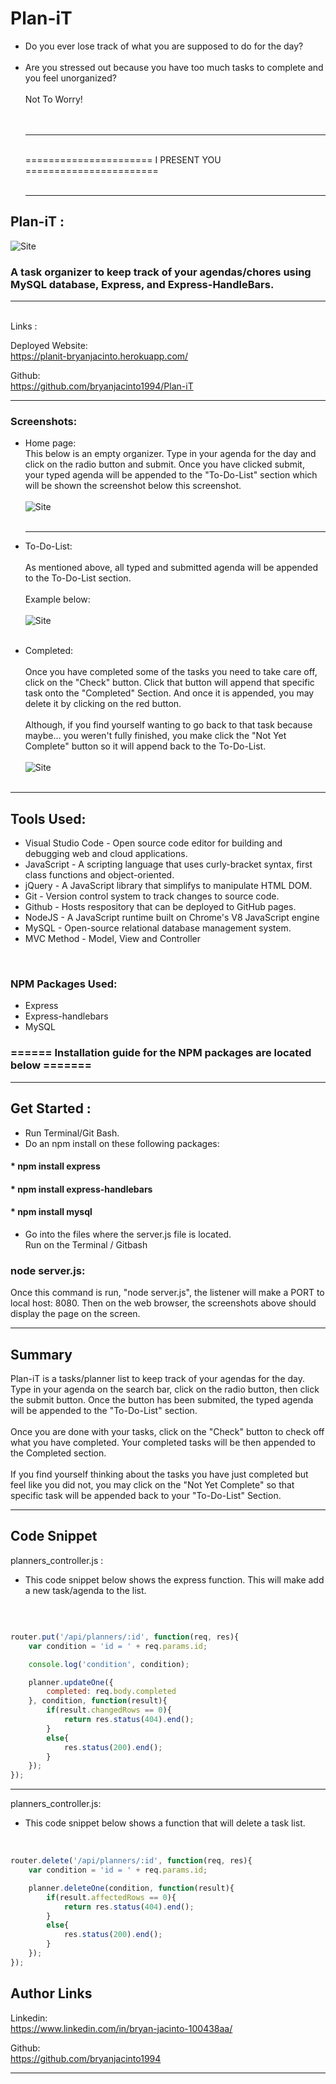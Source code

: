 # Plan-iT

* Do you ever lose track of what you are supposed to do for the day? <br> <br>
* Are you stressed out because you have too much tasks to complete and you feel unorganized? <br> <br>
Not To Worry! <br><br><br><hr><br>
====================== I PRESENT YOU =======================<br><br><hr>
## Plan-iT : <br>
![Site](https://i.pinimg.com/600x315/71/11/c5/7111c56fafd4c12d2a438cdb49d5e867.jpg)
<br>

### A task organizer to keep track of your agendas/chores using MySQL database, Express, and Express-HandleBars. 



<hr><br>
 Links :  

Deployed Website: <br>
https://planit-bryanjacinto.herokuapp.com/
<br>

Github: <br>
https://github.com/bryanjacinto1994/Plan-iT


<hr>

### Screenshots: <br>

* Home page: <br> This below is an empty organizer. Type in your agenda for the day and click on the radio button and submit. Once you have clicked submit, your typed agenda will be appended to the "To-Do-List" section which will be shown the screenshot below this screenshot. <br><br>
![Site](Screenshots/picture1.png) <br> <br><hr>

* To-Do-List: <br><br> As mentioned above, all typed and submitted agenda will be appended to the To-Do-List section. <br><br> Example below: <br><br>
![Site](Screenshots/picture2.png) <br>  <br>

* Completed: <br><br> Once you have completed some of the tasks you need to take care off, click on the "Check" button. Click that button will append that specific task onto the "Completed" Section. And once it is appended, you may delete it by clicking on the red button. <br><br>
Although, if you find yourself wanting to go back to that task because maybe... you weren't fully finished, you make click the "Not Yet Complete" button so it will append back to the To-Do-List.<br><br>
![Site](Screenshots/picture3.png) <br> <br> 

<hr>


## Tools Used:

* Visual Studio Code - Open source code editor for building and debugging web and cloud applications.
* JavaScript - A scripting language that uses curly-bracket syntax, first class functions and object-oriented.
* jQuery - A JavaScript library that simplifys to manipulate HTML DOM.
* Git - Version control system to track changes to source code.
* Github - Hosts respository that can be deployed to GitHub pages.
* NodeJS - A JavaScript runtime built on Chrome's V8 JavaScript engine
* MySQL - Open-source relational database management system.
* MVC Method - Model, View and Controller
<br>

### NPM Packages Used:

* Express
* Express-handlebars
* MySQL

### ====== Installation guide for the NPM packages are located below =======


<hr>

## Get Started :
* Run Terminal/Git Bash.
* Do an npm install on these following packages:<br>

#### * npm install express
#### * npm install express-handlebars
#### * npm install mysql
 



* Go into the files where the server.js file is located. <br>
Run on the Terminal / Gitbash<br>
### node server.js:
Once this command is run, "node server.js", the listener will make a PORT to local host: 8080. Then on the web browser, the screenshots above should display the page on the screen.

<hr>

## Summary

Plan-iT is a tasks/planner list to keep track of your agendas for the day. Type in your agenda on the search bar, click on the radio button, then click the submit button. Once the button has been submited, the typed agenda will be appended to the "To-Do-List" section.<br><br> Once you are done with your tasks, click on the "Check" button to check off what you have completed. Your completed tasks will be then appended to the Completed section. <br><br> If you find yourself thinking about the tasks you have just completed but feel like you did not, you may click on the "Not Yet Complete" so that specific task will be appended back to your "To-Do-List" Section.



<hr>



## Code Snippet

planners_controller.js : <br>

*  This code snippet below shows the express function. This will make add a new task/agenda to the list.
<br> 

```javascript

router.put('/api/planners/:id', function(req, res){
    var condition = 'id = ' + req.params.id;

    console.log('condition', condition);

    planner.updateOne({
        completed: req.body.completed
    }, condition, function(result){
        if(result.changedRows == 0){
            return res.status(404).end();
        }
        else{
            res.status(200).end();
        }
    });    
});
```
<hr>
planners_controller.js: <br>

* This code snippet below shows a function that will delete a task list.
<br>

```javascript
router.delete('/api/planners/:id', function(req, res){
    var condition = 'id = ' + req.params.id;

    planner.deleteOne(condition, function(result){
        if(result.affectedRows == 0){
            return res.status(404).end();
        }
        else{
            res.status(200).end();
        }
    });
});
```

## Author Links
Linkedin:<br>
https://www.linkedin.com/in/bryan-jacinto-100438aa/

Github:<br>
https://github.com/bryanjacinto1994
<br>


<hr>